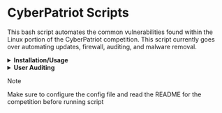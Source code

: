 # CyberPatriot Scripts

This bash script automates the common vulnerabilities found within the Linux portion of the CyberPatriot competition. This script currently goes over automating updates, firewall, auditing, and malware removal.

<details>
<summary><strong>Installation/Usage</strong></summary>
<br>
  
1. Clone the repository
```
git clone https://github.com/Nathan-Kimm/CyberPatriot-Scripts.git
```
3. Navigate to the directory where the script was cloned
```
cd /path/tofile/CyberPatriot-Scripts
```
3. Make the script and config file executable
```
chmod +x Ubuntu.sh
chmod +x Ubuntu.conf
```
4. Run the script
```
./Ubuntu.sh
```

</details>

<details>
<summary><strong>User Auditing</strong></summary>
<br>

* Users listed on the README should be inputted into users.txt
* When script is run, users on the system will be put into currentusers.txt and users that are not found will be printed in user_log.txt

</details>

> [!NOTE]
> Make sure to configure the config file and read the README for the competition before running script